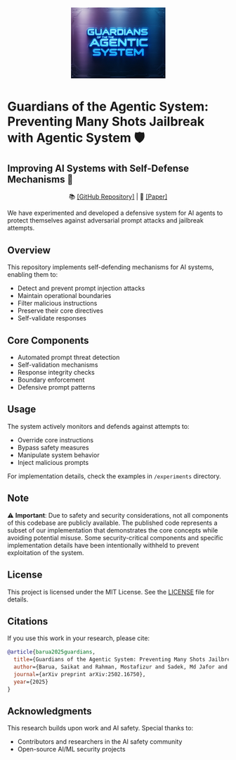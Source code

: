 <h1 align="center">
  <a href="https://github.com/GitsSaikat/Guardians-Preventing-Jail-Break-Prompts">
    <img src="Guardian_LOGO.jpg" width="215" /></a><br>
    <h1>Guardians of the Agentic System: Preventing Many Shots Jailbreak with Agentic System 🛡️</h1>
    <h2>Improving AI Systems with Self-Defense Mechanisms 🤖</h2>
</h1>

<p align="center">
  📚 <a href="https://github.com/GitsSaikat/Guardians-Preventing-Jail-Break-Prompts">[GitHub Repository]</a> |
  📝 <a href="https://arxiv.org/abs/2502.16750">[Paper]</a>
</p>



We have experimented and developed a defensive system for AI agents to protect themselves against adversarial prompt attacks and jailbreak attempts.

## Overview

This repository implements self-defending mechanisms for AI systems, enabling them to:
- Detect and prevent prompt injection attacks
- Maintain operational boundaries
- Filter malicious instructions
- Preserve their core directives
- Self-validate responses

## Core Components

- Automated prompt threat detection
- Self-validation mechanisms
- Response integrity checks
- Boundary enforcement
- Defensive prompt patterns

## Usage

The system actively monitors and defends against attempts to:
- Override core instructions
- Bypass safety measures
- Manipulate system behavior
- Inject malicious prompts

For implementation details, check the examples in `/experiments` directory.

## Note

⚠️ **Important**: Due to safety and security considerations, not all components of this codebase are publicly available. The published code represents a subset of our implementation that demonstrates the core concepts while avoiding potential misuse. Some security-critical components and specific implementation details have been intentionally withheld to prevent exploitation of the system.

## License

This project is licensed under the MIT License. See the [LICENSE](LICENSE) file for details.

## Citations

If you use this work in your research, please cite:

```bibtex
@article{barua2025guardians,
  title={Guardians of the Agentic System: Preventing Many Shots Jailbreak with Agentic System},
  author={Barua, Saikat and Rahman, Mostafizur and Sadek, Md Jafor and Islam, Rafiul and Khaled, Shehnaz and Kabir, Ahmedul},
  journal={arXiv preprint arXiv:2502.16750},
  year={2025}
}
```

## Acknowledgments

This research builds upon work and AI safety. Special thanks to:
- Contributors and researchers in the AI safety community
- Open-source AI/ML security projects